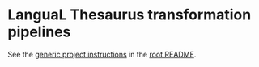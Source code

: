 # LanguaL Thesaurus transformation pipelines

See the [generic project instructions](../README.md#generic-project-instructions) in the [root README](../README.md).
